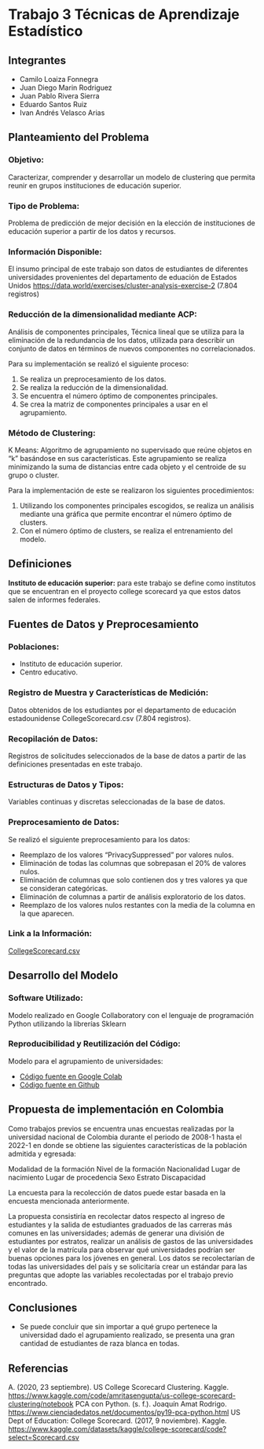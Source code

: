 # Trabajo 3 Técnicas de Aprendizaje Estadístico

## Integrantes 
- Camilo Loaiza Fonnegra
- Juan Diego Marin Rodriguez
- Juan Pablo Rivera Sierra
- Eduardo Santos Ruiz
- Ivan Andrés Velasco Arias

## Planteamiento del Problema

### Objetivo:

Caracterizar, comprender y desarrollar un modelo de clustering que permita reunir en grupos instituciones de educación superior.

### Tipo de Problema:

Problema de predicción de mejor decisión en la elección de instituciones de educación superior a partir de los datos y recursos.

### Información Disponible:

El insumo principal de este trabajo son datos de estudiantes de diferentes universidades provenientes del departamento de eduación de Estados Unidos https://data.world/exercises/cluster-analysis-exercise-2 (7.804 registros)


### Reducción de la dimensionalidad mediante ACP:

Análisis de componentes principales, Técnica lineal que se utiliza para la eliminación de la redundancia de los datos, utilizada para describir un conjunto de datos en términos de nuevos componentes no correlacionados.

Para su implementación se realizó el siguiente proceso: 

1. Se realiza un preprocesamiento de los datos.
2. Se realiza la reducción de la dimensionalidad.
3. Se encuentra el número óptimo de componentes principales.
4. Se crea la matriz de componentes principales a usar en el agrupamiento.

### Método de Clustering:

K Means: Algoritmo de agrupamiento no supervisado que reúne objetos en “k” basándose en sus características. Este agrupamiento se realiza minimizando la suma de distancias entre cada objeto y el centroide de su grupo o cluster. 

Para la implementación de este se realizaron los siguientes procedimientos: 

1. Utilizando los componentes principales escogidos, se realiza un análisis mediante una gráfica que permite encontrar el número óptimo de clusters. 
2. Con el número óptimo de clusters, se realiza el entrenamiento del modelo.


## Definiciones

**Instituto de educación superior:** para este trabajo se define como institutos que se encuentran en el proyecto college scorecard ya que estos datos salen de informes federales.

## Fuentes de Datos y Preprocesamiento

### Poblaciones:

- Instituto de educación superior.
- Centro educativo.


### Registro de Muestra y Características de Medición:

Datos obtenidos de los estudiantes por el departamento de educación  estadounidense CollegeScorecard.csv (7.804 registros). 

### Recopilación de Datos:

Registros de solicitudes seleccionados de la base de datos a partir de las definiciones presentadas en este trabajo.

### Estructuras de Datos y Tipos:

Variables continuas y discretas seleccionadas de la base de datos.

### Preprocesamiento de Datos:

Se realizó el siguiente preprocesamiento para los datos:

- Reemplazo de los valores “PrivacySuppressed” por valores nulos.
- Eliminación de todas las columnas que sobrepasan el 20% de valores nulos.
- Eliminación de columnas que solo contienen dos y tres valores ya que se consideran categóricas.
- Eliminación de columnas a partir de análisis exploratorio de los datos.
- Reemplazo de los valores nulos restantes con la media de la columna en la que aparecen.

### Link a la Información:

[CollegeScorecard.csv](https://data.world/exercises/cluster-analysis-exercise-2/workspace/file?filename=CollegeScorecard.csv)

## Desarrollo del Modelo

### Software Utilizado:

Modelo realizado en Google Collaboratory con el lenguaje de programación Python utilizando la librerías Sklearn

### Reproducibilidad y Reutilización del Código:

Modelo para el agrupamiento de universidades:
- [Código fuente en Google Colab](https://colab.research.google.com/drive/1kW8cXqE39fJZ7ep0Wu0mjwCtVxmfP-CW?usp=sharing)
- [Código fuente en Github](https://github.com/jumarinr/Trabajo_TAE_3)

## Propuesta de implementación en Colombia

Como trabajos previos se encuentra unas encuestas realizadas por la universidad nacional de Colombia durante el periodo de 2008-1 hasta el 2022-1 en donde se obtiene las siguientes características de la población admitida y egresada: 

Modalidad de la formación
Nivel de la formación
Nacionalidad
Lugar de nacimiento
Lugar de procedencia
Sexo
Estrato
Discapacidad

La encuesta para la recolección de datos puede estar basada en la encuesta mencionada anteriormente.

La propuesta consistiría en recolectar datos respecto al ingreso de estudiantes y la salida de estudiantes graduados de las carreras más comunes en las universidades; además de generar una división de estudiantes por estratos, realizar un análisis de gastos de las universidades y el valor de la matrícula para observar qué universidades podrían ser buenas opciones para los jóvenes en general. Los datos se recolectarían de todas las universidades del país y se solicitaría crear un estándar para las preguntas que adopte las variables recolectadas por el trabajo previo encontrado.

## Conclusiones

* Se puede concluir que sin importar a qué grupo pertenece la universidad dado el agrupamiento realizado, se presenta una gran cantidad de estudiantes de raza blanca en todas.

## Referencias

A. (2020, 23 septiembre). US College Scorecard Clustering. Kaggle. https://www.kaggle.com/code/amritasengupta/us-college-scorecard-clustering/notebook
PCA con Python. (s. f.). Joaquín Amat Rodrigo. https://www.cienciadedatos.net/documentos/py19-pca-python.html
US Dept of Education: College Scorecard. (2017, 9 noviembre). Kaggle. https://www.kaggle.com/datasets/kaggle/college-scorecard/code?select=Scorecard.csv

